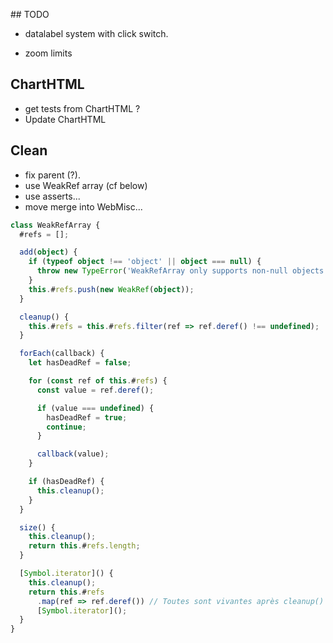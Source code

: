 ## TODO

- datalabel system with click switch.

- zoom limits

## ChartHTML

- get tests from ChartHTML ?
- Update ChartHTML

## Clean

- fix parent (?).
- use WeakRef array (cf below)
- use asserts...
- move merge into WebMisc...

```ts
class WeakRefArray {
  #refs = [];

  add(object) {
    if (typeof object !== 'object' || object === null) {
      throw new TypeError('WeakRefArray only supports non-null objects.');
    }
    this.#refs.push(new WeakRef(object));
  }

  cleanup() {
    this.#refs = this.#refs.filter(ref => ref.deref() !== undefined);
  }

  forEach(callback) {
    let hasDeadRef = false;

    for (const ref of this.#refs) {
      const value = ref.deref();

      if (value === undefined) {
        hasDeadRef = true;
        continue;
      }

      callback(value);
    }

    if (hasDeadRef) {
      this.cleanup();
    }
  }

  size() {
    this.cleanup();
    return this.#refs.length;
  }

  [Symbol.iterator]() {
    this.cleanup();
    return this.#refs
      .map(ref => ref.deref()) // Toutes sont vivantes après cleanup()
      [Symbol.iterator]();
  }
}
```
